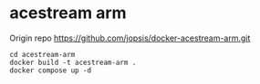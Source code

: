 # acestream arm

Origin repo https://github.com/jopsis/docker-acestream-arm.git

````
cd acestream-arm
docker build -t acestream-arm .
docker compose up -d
````
